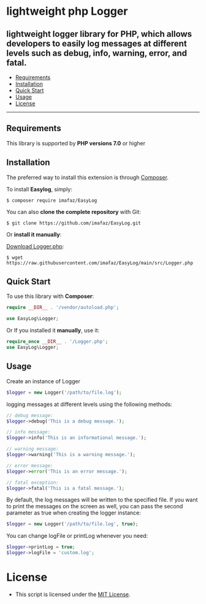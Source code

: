 # lightweight php Logger

lightweight logger library for PHP, which allows developers to easily log messages at different levels such as debug, info, warning, error, and fatal.
---

- [Requirements](#requirements)
- [Installation](#installation)
- [Quick Start](#quick-start)
- [Usage](#usage)
- [License](#license)

---

## Requirements

This library is supported by **PHP versions 7.0** or higher

## Installation

The preferred way to install this extension is through [Composer](http://getcomposer.org/download/).

To install **Easylog**, simply:

    $ composer require imafaz/EasyLog

You can also **clone the complete repository** with Git:

    $ git clone https://github.com/imafaz/EasyLog.git

Or **install it manually**:

[Download Logger.php](https://raw.githubusercontent.com/imafaz/EasyLog/main/src/Logger.php):

    $ wget https://raw.githubusercontent.com/imafaz/EasyLog/main/src/Logger.php


## Quick Start

To use this library with **Composer**:

```php
require __DIR__ . '/vendor/autoload.php';

use EasyLog\Logger;
```

Or If you installed it **manually**, use it:

```php
require_once __DIR__ . '/Logger.php';
use EasyLog\Logger;
```


## Usage

Create an instance of Logger
```php
$logger = new Logger('/path/to/file.log');
```

logging messages at different levels using the following methods:
```php
// debug message:
$logger->debug('This is a debug message.');

// info message:
$logger->info('This is an informational message.');

// warning message:
$logger->warning('This is a warning message.');

// error message:
$logger->error('This is an error message.');

// fatal exception:
$logger->fatal('This is a fatal message.');
```

By default, the log messages will be written to the specified file. If you want to print the messages on the screen as well, you can pass the second parameter as true when creating the logger instance:
```php
$logger = new Logger('/path/to/file.log', true);
```
You can change logFile or printLog whenever you need:
```php
$logger->printLog = true;
$logger->logFile = 'custom.log';
```
# License
- This script is licensed under the [MIT License](https://opensource.org/licenses/MIT).